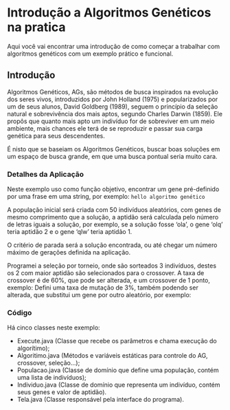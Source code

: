 # Introdução a Algoritmos Genéticos na pratica
Aqui você vai encontrar uma introdução de como começar a trabalhar com algoritmos genéticos com um exemplo prático e funcional.

## Introdução

  Algoritmos Genéticos, AGs, são métodos de busca inspirados na evolução dos seres vivos, introduzidos por John Holland (1975) e popularizados por um de seus alunos, David Goldberg (1989), seguem o princípio da seleção natural e sobrevivência dos mais aptos, segundo Charles Darwin (1859). Ele propôs que quanto mais apto um indivíduo for de sobreviver em um meio ambiente, mais chances ele terá de se reproduzir e passar sua carga genética para seus descendentes.

É nisto que se baseiam os Algoritmos Genéticos, buscar boas soluções em um espaço de busca grande, em que uma busca pontual seria muito cara.

### Detalhes da Aplicação

Neste exemplo uso como função objetivo, encontrar um gene pré-definido por uma frase em uma string, por exemplo:  `hello algoritmo genético`

A população inicial será criada com 50 indivíduos aleatórios, com genes de mesmo comprimento que a solução, a aptidão será calculada pelo número de letras iguais a solução, por exemplo, se a solução fosse ‘ola’, o gene ‘olq’ teria aptidão 2 e o gene ‘qlw’ teria aptidão 1.

O critério de parada será a solução encontrada, ou até chegar um número máximo de gerações definida na aplicação.

Programei a seleção por torneio, onde são sorteados 3 indivíduos, destes os 2 com maior aptidão são selecionados para o crossover. A taxa de crossover é de 60%, que pode ser alterada, e um crossover de 1 ponto, exemplo:
Defini uma taxa de mutação de 3%, também podendo ser alterada, que substitui um gene por outro aleatório, por exemplo:

### Código

Há cinco classes neste exemplo:

* Execute.java (Classe que recebe os parâmetros e chama execução do algorítimo);
* Algoritimo.java (Métodos e variáveis estáticas para controle do AG, crossover, seleção…);
* Populacao.java (Classe de domínio que define uma população, contém uma lista de indivíduos);
* Individuo.java (Classe de domínio que representa um indivíduo, contém seus genes e valor de aptidão).
* Tela.java (Classe responsável pela interface do programa).
